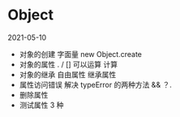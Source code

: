 <!--
 * @Des:
 * @Version:
 * @Author: Ellen
 * @Date: 2021-05-10 22:43:48
 * @LastEditors: Ellen
 * @LastEditTime: 2021-05-10 22:46:31
-->

# Object

2021-05-10

- 对象的创建 字面量 new Object.create
- 对象的属性 . / [] 可以运算 计算
- 对象的继承 自由属性 继承属性
- 属性访问错误 解决 typeError 的两种方法 && ？.
- 删除属性
- 测试属性 3 种
